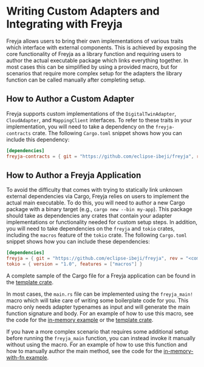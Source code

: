 # Writing Custom Adapters and Integrating with Freyja

Freyja allows users to bring their own implementations of various traits which interface with external components. This is achieved by exposing the core functionality of Freyja as a library function and requiring users to author the actual executable package which links everything together. In most cases this can be simplified by using a provided macro, but for scenarios that require more complex setup for the adapters the library function can be called manually after completing setup.

## How to Author a Custom Adapter

Freyja supports custom implementations of the `DigitalTwinAdapter`, `CloudAdapter`, and `MappingClient` interfaces. To refer to these traits in your implementation, you will need to take a dependency on the `freyja-contracts` crate. The following `Cargo.toml` snippet shows how you can include this dependency:

```toml
[dependencies]
freyja-contracts = { git = "https://github.com/eclipse-ibeji/freyja", rev = "<commit hash>" }
```

## How to Author a Freyja Application

To avoid the difficulty that comes with trying to statically link unknown external dependencies via Cargo, Freyja relies on users to implement the actual main executable. To do this, you will need to author a new Cargo package with a binary target (e.g., `cargo new --bin my-app`). This package should take as dependencies any crates that contain your adapter implementations or functionality needed for custom setup steps. In addition, you will need to take dependencies on the `freyja` and `tokio` crates, including the `macros` feature of the `tokio` crate. The following `Cargo.toml` snippet shows how you can include these dependencies:

```toml
[dependencies]
freyja = { git = "https://github.com/eclipse-ibeji/freyja", rev = "<commit hash>" }
tokio = { version = "1.0", features = ["macros"] }
```

A complete sample of the Cargo file for a Freyja application can be found in the [template crate](../examples/template/Cargo.toml).

In most cases, the `main.rs` file can be implemented using the `freyja_main!` macro which will take care of writing some boilerplate code for you. This macro only needs adapter typenames as input and will generate the main function signature and body. For an example of how to use this macro, see the code for the [in-memory example](../freyja/examples/in-memory.rs) or the [template crate](../examples/template/src/main.rs).

If you have a more complex scenario that requires some additional setup before running the `freyja_main` function, you can instead invoke it manually without using the macro. For an example of how to use this function and how to manually author the main method, see the code for the [in-memory-with-fn example](../freyja/examples/in-memory-with-fn.rs).
